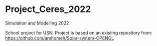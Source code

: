 # Project_Ceres_2022
Simulation and Modelling 2022

School project for USN.
Project is based on an existing repository from: https://github.com/arshomeh/Solar-system-OPENGL
